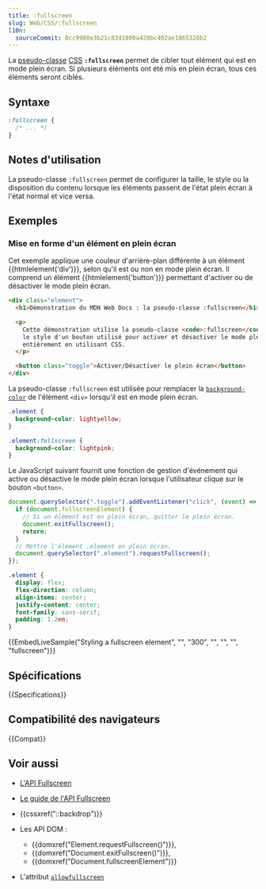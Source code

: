 ```yaml
---
title: :fullscreen
slug: Web/CSS/:fullscreen
l10n:
  sourceCommit: 0cc9980e3b21c83d1800a428bc402ae1865326b2
---
```


La [pseudo-classe](/fr/docs/Web/CSS/Pseudo-classes) [CSS](/fr/docs/Web/CSS) **`:fullscreen`** permet de cibler tout élément qui est en mode plein écran. Si plusieurs éléments ont été mis en plein écran, tous ces éléments seront ciblés.

## Syntaxe

```css
:fullscreen {
  /* ... */
}
```

## Notes d'utilisation

La pseudo-classe `:fullscreen` permet de configurer la taille, le style ou la disposition du contenu lorsque les éléments passent de l'état plein écran à l'état normal et vice versa.

## Exemples

### Mise en forme d'un élément en plein écran

Cet exemple applique une couleur d'arrière-plan différente à un élément {{htmlelement('div')}}, selon qu'il est ou non en mode plein écran. Il comprend un élément {{htmlelement('button')}} permettant d'activer ou de désactiver le mode plein écran.

```html
<div class="element">
  <h1>Démonstration du MDN Web Docs : la pseudo-classe :fullscreen</h1>

  <p>
    Cette démonstration utilise la pseudo-classe <code>:fullscreen</code> pour changer automatiquement
    le style d'un bouton utilisé pour activer et désactiver le mode plein écran,
    entièrement en utilisant CSS.
  </p>

  <button class="toggle">Activer/Désactiver le plein écran</button>
</div>
```

La pseudo-classe `:fullscreen` est utilisée pour remplacer la [`background-color`](/fr/docs/Web/CSS/background-color) de l'élément `<div>` lorsqu'il est en mode plein écran.

```css
.element {
  background-color: lightyellow;
}

.element:fullscreen {
  background-color: lightpink;
}
```

Le JavaScript suivant fournit une fonction de gestion d'événement qui active ou désactive le mode plein écran lorsque l'utilisateur clique sur le bouton `<button>`.

```js
document.querySelector(".toggle").addEventListener("click", (event) => {
  if (document.fullscreenElement) {
    // Si un élément est en plein écran, quitter le plein écran.
    document.exitFullscreen();
    return;
  }
  // Mettre l'élément .element en plein écran.
  document.querySelector(".element").requestFullscreen();
});
```

```css hidden
.element {
  display: flex;
  flex-direction: column;
  align-items: center;
  justify-content: center;
  font-family: sans-serif;
  padding: 1.2em;
}
```

{{EmbedLiveSample("Styling a fullscreen element", "", "300", "", "", "", "fullscreen")}}

## Spécifications

{{Specifications}}

## Compatibilité des navigateurs

{{Compat}}

## Voir aussi

- [L'API Fullscreen](/fr/docs/Web/API/Fullscreen_API)
- [Le guide de l'API Fullscreen](/fr/docs/Web/API/Fullscreen_API/Guide)
- {{cssxref("::backdrop")}}
- Les API DOM :
  - {{domxref("Element.requestFullscreen()")}},
  - {{domxref("Document.exitFullscreen()")}},
  - {{domxref("Document.fullscreenElement")}}

- L'attribut [`allowfullscreen`](/fr/docs/Web/HTML/Reference/Elements/iframe#allowfullscreen)
